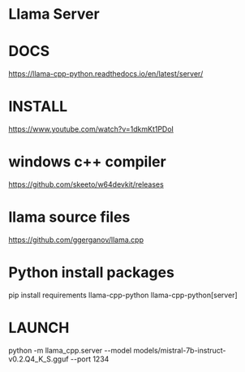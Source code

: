 # Llama Server 

# DOCS 
https://llama-cpp-python.readthedocs.io/en/latest/server/
 
# INSTALL
https://www.youtube.com/watch?v=1dkmKt1PDoI
 
# windows c++ compiler
https://github.com/skeeto/w64devkit/releases

# llama source files
https://github.com/ggerganov/llama.cpp
# Python install packages

pip install requirements 
llama-cpp-python
llama-cpp-python[server]

# LAUNCH
python -m llama_cpp.server --model models/mistral-7b-instruct-v0.2.Q4_K_S.gguf --port 1234